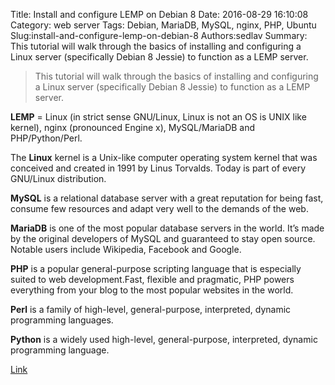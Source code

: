 Title: Install and configure LEMP on Debian 8
Date: 2016-08-29 16:10:08
Category: web server
Tags: Debian, MariaDB, MySQL, nginx, PHP, Ubuntu
Slug:install-and-configure-lemp-on-debian-8
Authors:sedlav
Summary: This tutorial will walk through the basics of installing and configuring a Linux server (specifically Debian 8 Jessie) to function as a LEMP server.

> This tutorial will walk through the basics of installing and configuring a Linux server (specifically Debian 8 Jessie) to function as a LEMP server.

**LEMP** = Linux (in strict sense GNU/Linux, Linux is not an OS is UNIX like kernel), nginx (pronounced Engine x), MySQL/MariaDB and PHP/Python/Perl.

The **Linux** kernel is a Unix-like computer operating system kernel that was conceived and created in 1991 by Linus Torvalds. Today is part of every GNU/Linux distribution.

**MySQL** is a relational database server with a great reputation for being fast, consume few resources and adapt very well to the demands of the web.

**MariaDB** is one of the most popular database servers in the world. It’s made by the original developers of MySQL and guaranteed to stay open source. Notable users include Wikipedia, Facebook and Google.

**PHP** is a popular general-purpose scripting language that is especially suited to web development.Fast, flexible and pragmatic, PHP powers everything from your blog to the most popular websites in the world.

**Perl** is a family of high-level, general-purpose, interpreted, dynamic programming languages.
 
**Python** is a widely used high-level, general-purpose, interpreted, dynamic programming language.

[Link](http://www.tecmint.com/install-setup-lemp-on-debian-8-jessie)
